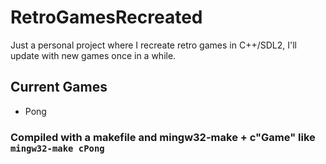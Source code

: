 # RetroGamesRecreated
Just a personal project where I recreate retro games in C++/SDL2, I'll update with new games once in a while.

## Current Games
- Pong

### Compiled with a makefile and mingw32-make + c"Game" like `mingw32-make cPong`
